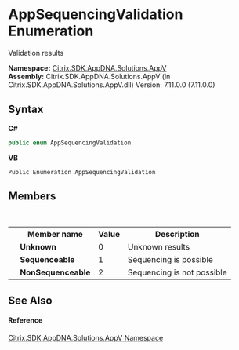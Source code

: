 # AppSequencingValidation Enumeration
 

Validation results

**Namespace:**&nbsp;<a href="a638ea88-d709-bd82-5735-d58961438ce5">Citrix.SDK.AppDNA.Solutions.AppV</a><br />**Assembly:**&nbsp;Citrix.SDK.AppDNA.Solutions.AppV (in Citrix.SDK.AppDNA.Solutions.AppV.dll) Version: 7.11.0.0 (7.11.0.0)

## Syntax

**C#**
```csharp
public enum AppSequencingValidation
```

**VB**
```vbnet
Public Enumeration AppSequencingValidation
```


## Members
&nbsp;<table><tr><th></th><th>Member name</th><th>Value</th><th>Description</th></tr><tr><td /><td target="F:Citrix.SDK.AppDNA.Solutions.AppV.AppSequencingValidation.Unknown">**Unknown**</td><td>0</td><td>Unknown results</td></tr><tr><td /><td target="F:Citrix.SDK.AppDNA.Solutions.AppV.AppSequencingValidation.Sequenceable">**Sequenceable**</td><td>1</td><td>Sequencing is possible</td></tr><tr><td /><td target="F:Citrix.SDK.AppDNA.Solutions.AppV.AppSequencingValidation.NonSequenceable">**NonSequenceable**</td><td>2</td><td>Sequencing is not possible</td></tr></table>

## See Also


#### Reference
<a href="a638ea88-d709-bd82-5735-d58961438ce5">Citrix.SDK.AppDNA.Solutions.AppV Namespace</a><br />